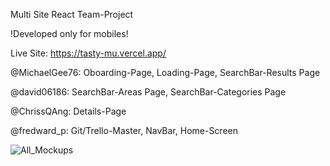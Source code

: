 Multi Site React Team-Project

!Developed only for mobiles!

Live Site: https://tasty-mu.vercel.app/

@MichaelGee76: Oboarding-Page, Loading-Page, SearchBar-Results Page

@david06186: SearchBar-Areas Page, SearchBar-Categories Page

@ChrissQAng: Details-Page

@fredward_p: Git/Trello-Master, NavBar, Home-Screen

![All_Mockups](https://github.com/fredwardp/tasty/assets/148052437/cd27d420-885d-4ec3-8db3-031f08e704f7)
